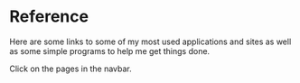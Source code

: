 # Reference

Here are some links to some of my most used applications and sites as well as some simple programs to help me get things done.

Click on the pages in the navbar.